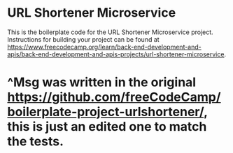 # URL Shortener Microservice

This is the boilerplate code for the URL Shortener Microservice project. Instructions for building your project can be found at https://www.freecodecamp.org/learn/back-end-development-and-apis/back-end-development-and-apis-projects/url-shortener-microservice.
# ^Msg was written in the original https://github.com/freeCodeCamp/boilerplate-project-urlshortener/, this is just an edited one to match the tests.